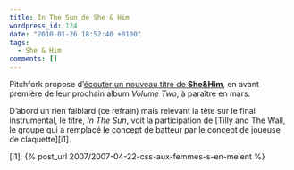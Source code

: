 ```yaml
---
title: In The Sun de She & Him
wordpress_id: 124
date: "2010-01-26 18:52:40 +0100"
tags:
  - She & Him
comments: []
---
```


Pitchfork propose d’[écouter un nouveau titre de **She&Him**][1], en avant
première de leur prochain album _Volume Two_, à paraître en mars.

D’abord un rien faiblard (ce refrain) mais relevant la tête sur le final
instrumental, le titre, _In The Sun_, voit la participation de [Tilly and The
Wall, le groupe qui a remplacé le concept de batteur par le concept de joueuse
de claquette][i1].

[i1]: {% post_url 2007/2007-04-22-css-aux-femmes-s-en-melent %}

[1]: https://pitchfork.com/news/37656-new-she-him-in-the-sun/
